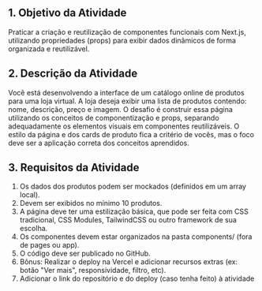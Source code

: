## 1. Objetivo da Atividade
Praticar a criação e reutilização de componentes funcionais com Next.js, utilizando
propriedades (props) para exibir dados dinâmicos de forma organizada e reutilizável.

## 2. Descrição da Atividade
Você está desenvolvendo a interface de um catálogo online de produtos para uma loja
virtual. A loja deseja exibir uma lista de produtos contendo: nome, descrição, preço e
imagem.
O desafio é construir essa página utilizando os conceitos de componentização e props,
separando adequadamente os elementos visuais em componentes reutilizáveis.
O estilo da página e dos cards de produto fica a critério de vocês, mas o foco deve ser a
aplicação correta dos conceitos aprendidos.

## 3. Requisitos da Atividade
1. Os dados dos produtos podem ser mockados (definidos em um array local).
2. Devem ser exibidos no mínimo 10 produtos.
3. A página deve ter uma estilização básica, que pode ser feita com CSS tradicional,
CSS Modules, TailwindCSS ou outro framework de sua escolha.
4. Os componentes devem estar organizados na pasta components/ (fora de
pages ou app).
5. O código deve ser publicado no GitHub.
6. Bônus: Realizar o deploy na Vercel e adicionar recursos extras (ex: botão "Ver
mais", responsividade, filtro, etc).
7. Adicionar o link do repositório e do deploy (caso tenha feito) à atividade
